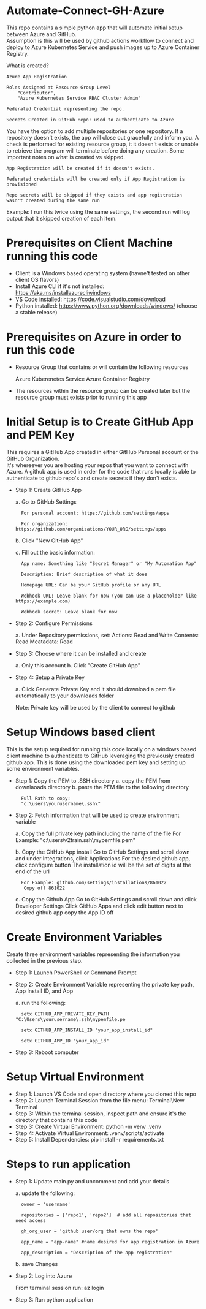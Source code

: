 # Automate-Connect-GH-Azure
This repo contains a simple python app that will automate initial setup between Azure and GitHub.  
Assumption is this will be used by github actions workflow to connect and deploy to Azure Kubernetes Service and 
push images up to Azure Container Registry.  

What is created?
    
    Azure App Registration 
    
    Roles Assigned at Resource Group Level
        "Contributor",
        "Azure Kubernetes Service RBAC Cluster Admin" 
        
    Federated Credential representing the repo.
    
    Secrets Created in GitHub Repo: used to authenticate to Azure

You have the option to add multiple repositories or one repository. If a repository doesn't exists, the app will close out gracefully and inform you.
A check is performed for existing resource group, it it doesn't exists or unable to retrieve the program will terminate before doing any creation.
Some important notes on what is created vs skipped.
    
    App Registration will be created if it doesn't exists.
    
    Federated credentials will be created only if App Registration is provisioned
    
    Repo secrets will be skipped if they exists and app registration wasn't created during the same run

Example: I run this twice using the same settings, the second run will log output that it skipped creation of each item.


# Prerequisites on Client Machine running this code
- Client is a Windows based operating system (havne't tested on other client OS flavors)
- Install Azure CLI if it's not installed:  https://aka.ms/installazurecliwindows
- VS Code installed: https://code.visualstudio.com/download
- Python installed: https://www.python.org/downloads/windows/  (choose a stable release)



# Prerequisites on Azure in order to run this code
- Resource Group that contains or will contain the following resources

    Azure Kuberenetes Service
    Azure Container Registry

- The resources within the resource group can be created later but the resource group must exists prior to running this app


# Initial Setup is to Create GitHub App and PEM Key
This requires a GitHub App created in either GitHub Personal account or the GitHub Organization.  
It's whereever you are hosting your repos that you want to connect with Azure. A github app is used in order for 
the code that runs locally is able to authenticate to github repo's and create secrets if they don't exists.

- Step 1: Create GitHub App

    a. Go to GitHub Settings 
        
        For personal account: https://github.com/settings/apps
        
        For organization: https://github.com/organizations/YOUR_ORG/settings/apps
    

    b. Click "New GitHub App"
    

    c. Fill out the basic information:

        App name: Something like "Secret Manager" or "My Automation App"
        
        Description: Brief description of what it does
        
        Homepage URL: Can be your GitHub profile or any URL
        
        Webhook URL: Leave blank for now (you can use a placeholder like https://example.com)
        
        Webhook secret: Leave blank for now


- Step 2: Configure Permissions

    a. Under Repository permissions, set:
        Actions: Read and Write
        Contents: Read 
        Meatadata: Read

            
- Step 3: Choose where it can be installed and create

    a. Only this account 
    b. Click "Create GitHub App"

- Step 4: Setup a Private Key
        
    a. Click Generate Private Key and it should download a pem file automatically to your downloads folder
    
    Note: Private key will be used by the client to connect to github   


# Setup Windows based client
This is the setup required for running this code locally on a windows based client machine to authenticate to GitHub 
leveraging the previously created github app. This is done using the downloaded pem key and setting up some environment variables.  

- Step 1: Copy the PEM to .SSH directory
    a. copy the PEM from downlaoads directory
    b. paste the PEM file to the following directory
        
        Full Path to copy:
        "c:\users\yourusername\.ssh\"

            
- Step 2: Fetch information that will be used to create environment variable
  
    a. Copy the full private key path including the name of the file
        For Example: "c:\users\v2train\.ssh\mypemfile.pem"
  
    b. Copy the GitHub App install 
         Go to GitHub Settings and scroll down and under Integrations, click Applications
         For the desired github app, click configure button
         The installation id will be the set of digits at the end of the url
        
        For Example: github.com/settings/installations/861022
         Copy off 861022
  
    c. Copy the Github App 
         Go to GitHub Settings and scroll down and click Developer Settings
         Click GitHub Apps and click edit button next to desired github app
         copy the App ID off


# Create Environment Variables 
Create three environment variables representing the information you collected in the previous step.  

- Step 1: Launch PowerShell or Command Prompt
- Step 2: Create Environment Variable representing the private key path, App Install ID, and App 
  
  a. run the following:

        setx GITHUB_APP_PRIVATE_KEY_PATH "C:\Users\yourusername\.ssh\mypemfile.pe
  
        setx GITHUB_APP_INSTALL_ID "your_app_install_id"    
  
        setx GITHUB_APP_ID "your_app_id"

- Step 3: Reboot computer


# Setup Virtual Environment
- Step 1: Launch VS Code and open directory where you cloned this repo
- Step 2: Launch Terminal Session from the file menu: Terminal\New Terminal
- Step 3: Within the terminal session, inspect path and ensure it's the directory that contains this code
- Step 3: Create Virtual Environment: python -m venv .venv
- Step 4: Activate Virtual Environment: .venv/scripts/activate
- Step 5: Install Dependencies:  pip install -r requirements.txt


# Steps to run application
- Step 1: Update main.py and uncomment and add your details

    a. update the following:

        owner = 'username'

        repositories = ['repo1', 'repo2']  # add all repositories that need access

        gh_org_user = 'github user/org that owns the repo'

        app_name = "app-name" #name desired for app registration in Azure

        app_description = "Description of the app registration"

    b. save Changes


- Step 2: Log into Azure
    
    From terminal session run: az login  

- Step 3: Run python application